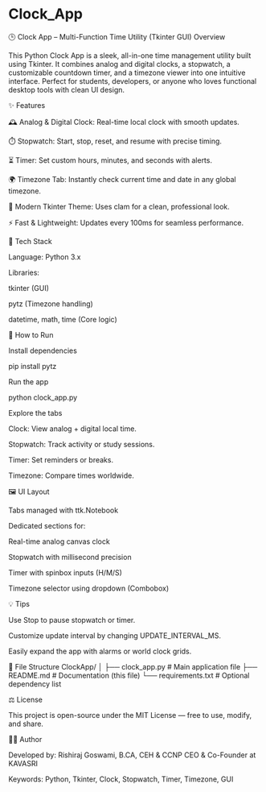 # Clock_App

🕒 Clock App – Multi-Function Time Utility (Tkinter GUI)
Overview

This Python Clock App is a sleek, all-in-one time management utility built using Tkinter.
It combines analog and digital clocks, a stopwatch, a customizable countdown timer, and a timezone viewer into one intuitive interface.
Perfect for students, developers, or anyone who loves functional desktop tools with clean UI design.

✨ Features

🕰️ Analog & Digital Clock: Real-time local clock with smooth updates.

⏱️ Stopwatch: Start, stop, reset, and resume with precise timing.

⏳ Timer: Set custom hours, minutes, and seconds with alerts.

🌍 Timezone Tab: Instantly check current time and date in any global timezone.

🎨 Modern Tkinter Theme: Uses clam for a clean, professional look.

⚡ Fast & Lightweight: Updates every 100ms for seamless performance.

🧠 Tech Stack

Language: Python 3.x

Libraries:

tkinter (GUI)

pytz (Timezone handling)

datetime, math, time (Core logic)

🚀 How to Run

Install dependencies

pip install pytz


Run the app

python clock_app.py


Explore the tabs

Clock: View analog + digital local time.

Stopwatch: Track activity or study sessions.

Timer: Set reminders or breaks.

Timezone: Compare times worldwide.

🖼️ UI Layout

Tabs managed with ttk.Notebook

Dedicated sections for:

Real-time analog canvas clock

Stopwatch with millisecond precision

Timer with spinbox inputs (H/M/S)

Timezone selector using dropdown (Combobox)

💡 Tips

Use Stop to pause stopwatch or timer.

Customize update interval by changing UPDATE_INTERVAL_MS.

Easily expand the app with alarms or world clock grids.

🧩 File Structure
ClockApp/
│
├── clock_app.py       # Main application file
├── README.md          # Documentation (this file)
└── requirements.txt   # Optional dependency list




⚖️ License

This project is open-source under the MIT License — free to use, modify, and share.

👨‍💻 Author

Developed by: Rishiraj Goswami, B.CA, CEH & CCNP
              CEO & Co-Founder at KAVASRI

Keywords: Python, Tkinter, Clock, Stopwatch, Timer, Timezone, GUI
